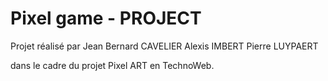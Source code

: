 # Pixel game - PROJECT
Projet réalisé par
Jean Bernard CAVELIER
Alexis IMBERT
Pierre LUYPAERT

dans le cadre du projet Pixel ART en TechnoWeb.
